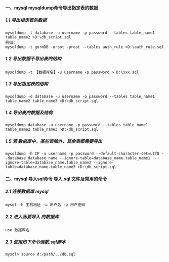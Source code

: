 #### 一、mysql mysqldump命令导出指定表的数据

##### 1.1 导出指定表的数据

```mysql
mysqldump -t database -u username -p password --tables table_name1 table_name2 >D:\db_script.sql
例如：
mysqldump -t gormDB -uroot -proot --tables auth_rule >D:\auth_rule.sql
```

##### 1.2 导出数据不导出表的结构

```mysql
mysqldump -t 【数据库名】-u username -p password > D:\xxx.sql
```

##### 1.3 导出指定表的结构

```mysql
mysqldump -d database -u username -p password --tables table_name1 table_name2 table_name3 >D:\db_script.sql
```

##### 1.4 导出表的数据及结构

```mysql
mysqldump database -u username -p password --tables table_name1 table_name2 table_name3 >D:\db_script.sql
```

##### 1.5 若 数据库中，某些表除外，其余表都需要导出

```mysql
mysqldump -h IP -u username -p password --default-character-set=utf8 --database database_name --ignore-table=database_name.table_name1  --ignore-table=database_name.table_name2 --ignore-table=database_name.table_name3 >D:\db_script.sql
```

#### 二、mysql 导入sql命令 导入.sql 文件及常用的命令

##### 2.1 连接数据库 mysql

```mysql
mysql -h 主机地址 -u 用户名 -p 用户密码
```

##### 2.2 进入到要导入 的数据库

```mysql
use 数据库名
```

##### 2.3 使用如下命令倒数.sql脚本

```mysql
mysql> source d:/path/../db.sql
```



























